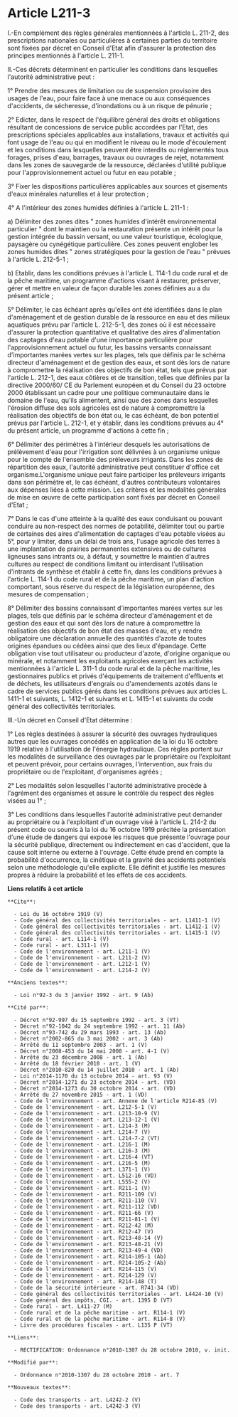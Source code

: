 # Article L211-3

I.-En complément des règles générales mentionnées à l'article L. 211-2, des prescriptions nationales ou particulières à
certaines parties du territoire sont fixées par décret en Conseil d'Etat afin d'assurer la protection des principes
mentionnés à l'article L. 211-1. 

II.-Ces décrets déterminent en particulier les conditions dans lesquelles l'autorité administrative peut : 

1° Prendre des mesures de limitation ou de suspension provisoire des usages de l'eau, pour faire face à une menace ou aux
conséquences d'accidents, de sécheresse, d'inondations ou à un risque de pénurie ; 

2° Edicter, dans le respect de l'équilibre général des droits et obligations résultant de concessions de service public
accordées par l'Etat, des prescriptions spéciales applicables aux installations, travaux et activités qui font usage de l'eau
ou qui en modifient le niveau ou le mode d'écoulement et les conditions dans lesquelles peuvent être interdits ou réglementés
tous forages, prises d'eau, barrages, travaux ou ouvrages de rejet, notamment dans les zones de sauvegarde de la ressource,
déclarées d'utilité publique pour l'approvisionnement actuel ou futur en eau potable ; 

3° Fixer les dispositions particulières applicables aux sources et gisements d'eaux minérales naturelles et à leur
protection ; 

4° A l'intérieur des zones humides définies à l'article L. 211-1 : 

a) Délimiter des zones dites " zones humides d'intérêt environnemental particulier " dont le maintien ou la restauration
présente un intérêt pour la gestion intégrée du bassin versant, ou une valeur touristique, écologique, paysagère ou
cynégétique particulière. Ces zones peuvent englober les zones humides dites " zones stratégiques pour la gestion de l'eau "
prévues à l'article L. 212-5-1 ; 

b) Etablir, dans les conditions prévues à l'article L. 114-1 du code rural et de la pêche maritime, un programme d'actions
visant à restaurer, préserver, gérer et mettre en valeur de façon durable les zones définies au a du présent article ; 

5° Délimiter, le cas échéant après qu'elles ont été identifiées dans le plan d'aménagement et de gestion durable de la
ressource en eau et des milieux aquatiques prévu par l'article L. 212-5-1, des zones où il est nécessaire d'assurer la
protection quantitative et qualitative des aires d'alimentation des captages d'eau potable d'une importance particulière pour
l'approvisionnement actuel ou futur, les bassins versants connaissant d'importantes marées vertes sur les plages, tels que
définis par le schéma directeur d'aménagement et de gestion des eaux, et sont dès lors de nature à compromettre la
réalisation des objectifs de bon état, tels que prévus par l'article L. 212-1, des eaux côtières et de transition, telles que
définies par la directive 2000/60/ CE du Parlement européen et du Conseil du 23 octobre 2000 établissant un cadre pour une
politique communautaire dans le domaine de l'eau, qu'ils alimentent, ainsi que des zones dans lesquelles l'érosion diffuse
des sols agricoles est de nature à compromettre la réalisation des objectifs de bon état ou, le cas échéant, de bon potentiel
prévus par l'article L. 212-1, et y établir, dans les conditions prévues au 4° du présent article, un programme d'actions à
cette fin ; 

6° Délimiter des périmètres à l'intérieur desquels les autorisations de prélèvement d'eau pour l'irrigation sont délivrées à
un organisme unique pour le compte de l'ensemble des préleveurs irrigants. Dans les zones de répartition des eaux, l'autorité
administrative peut constituer d'office cet organisme.L'organisme unique peut faire participer les préleveurs irrigants dans
son périmètre et, le cas échéant, d'autres contributeurs volontaires aux dépenses liées à cette mission. Les critères et les
modalités générales de mise en œuvre de cette participation sont fixés par décret en Conseil d'Etat ; 

7° Dans le cas d'une atteinte à la qualité des eaux conduisant ou pouvant conduire au non-respect des normes de potabilité,
délimiter tout ou partie de certaines des aires d'alimentation de captages d'eau potable visées au 5°, pour y limiter, dans
un délai de trois ans, l'usage agricole des terres à une implantation de prairies permanentes extensives ou de cultures
ligneuses sans intrants ou, à défaut, y soumettre le maintien d'autres cultures au respect de conditions limitant ou
interdisant l'utilisation d'intrants de synthèse et établir à cette fin, dans les conditions prévues à l'article L. 114-1 du
code rural et de la pêche maritime, un plan d'action comportant, sous réserve du respect de la législation européenne, des
mesures de compensation ; 

8° Délimiter des bassins connaissant d'importantes marées vertes sur les plages, tels que définis par le schéma directeur
d'aménagement et de gestion des eaux et qui sont dès lors de nature à compromettre la réalisation des objectifs de bon état
des masses d'eau, et y rendre obligatoire une déclaration annuelle des quantités d'azote de toutes origines épandues ou
cédées ainsi que des lieux d'épandage. Cette obligation vise tout utilisateur ou producteur d'azote, d'origine organique ou
minérale, et notamment les exploitants agricoles exerçant les activités mentionnées à l'article L. 311-1 du code rural et de
la pêche maritime, les gestionnaires publics et privés d'équipements de traitement d'effluents et de déchets, les
utilisateurs d'engrais ou d'amendements azotés dans le cadre de services publics gérés dans les conditions prévues aux
articles L. 1411-1 et suivants, L. 1412-1 et suivants et L. 1415-1 et suivants du code général des collectivités
territoriales. 

III.-Un décret en Conseil d'Etat détermine : 

1° Les règles destinées à assurer la sécurité des ouvrages hydrauliques autres que les ouvrages concédés en application de la
loi du 16 octobre 1919 relative à l'utilisation de l'énergie hydraulique. Ces règles portent sur les modalités de
surveillance des ouvrages par le propriétaire ou l'exploitant et peuvent prévoir, pour certains ouvrages, l'intervention, aux
frais du propriétaire ou de l'exploitant, d'organismes agréés ; 

2° Les modalités selon lesquelles l'autorité administrative procède à l'agrément des organismes et assure le contrôle du
respect des règles visées au 1° ; 

3° Les conditions dans lesquelles l'autorité administrative peut demander au propriétaire ou à l'exploitant d'un ouvrage visé
à l'article L. 214-2 du présent code ou soumis à la loi du 16 octobre 1919 précitée la présentation d'une étude de dangers
qui expose les risques que présente l'ouvrage pour la sécurité publique, directement ou indirectement en cas d'accident, que
la cause soit interne ou externe à l'ouvrage. Cette étude prend en compte la probabilité d'occurrence, la cinétique et la
gravité des accidents potentiels selon une méthodologie qu'elle explicite. Elle définit et justifie les mesures propres à
réduire la probabilité et les effets de ces accidents.

**Liens relatifs à cet article**

	**Cite**:

	  - Loi du 16 octobre 1919 (V)
	  - Code général des collectivités territoriales - art. L1411-1 (V)
	  - Code général des collectivités territoriales - art. L1412-1 (V)
	  - Code général des collectivités territoriales - art. L1415-1 (V)
	  - Code rural - art. L114-1 (V)
	  - Code rural - art. L311-1 (V)
	  - Code de l'environnement - art. L211-1 (V)
	  - Code de l'environnement - art. L211-2 (V)
	  - Code de l'environnement - art. L212-1 (V)
	  - Code de l'environnement - art. L214-2 (V)

	**Anciens textes**:

	  - Loi n°92-3 du 3 janvier 1992 - art. 9 (Ab)

	**Cité par**:

	  - Décret n°92-997 du 15 septembre 1992 - art. 3 (VT)
	  - Décret n°92-1042 du 24 septembre 1992 - art. 11 (Ab)
	  - Décret n°93-742 du 29 mars 1993 - art. 13 (Ab)
	  - Décret n°2002-865 du 3 mai 2002 - art. 3 (Ab)
	  - Arrêté du 11 septembre 2003 - art. 1 (V)
	  - Décret n°2008-453 du 14 mai 2008 - art. 4-1 (V)
	  - Arrêté du 23 décembre 2008 - art. 1 (Ab)
	  - Arrêté du 18 février 2010 - art. 1 (V)
	  - Décret n°2010-820 du 14 juillet 2010 - art. 1 (Ab)
	  - Loi n°2014-1170 du 13 octobre 2014 - art. 93 (V)
	  - Décret n°2014-1271 du 23 octobre 2014 - art. (VD)
	  - Décret n°2014-1273 du 30 octobre 2014 - art. (VD)
	  - Arrêté du 27 novembre 2015 - art. 1 (VD)
	  - Code de l'environnement - art. Annexe de l'article R214-85 (V)
	  - Code de l'environnement - art. L212-5-1 (V)
	  - Code de l'environnement - art. L213-10-9 (V)
	  - Code de l'environnement - art. L213-12-1 (V)
	  - Code de l'environnement - art. L214-3 (M)
	  - Code de l'environnement - art. L214-7 (V)
	  - Code de l'environnement - art. L214-7-2 (VT)
	  - Code de l'environnement - art. L216-1 (M)
	  - Code de l'environnement - art. L216-3 (M)
	  - Code de l'environnement - art. L216-4 (VT)
	  - Code de l'environnement - art. L216-5 (M)
	  - Code de l'environnement - art. L371-1 (V)
	  - Code de l'environnement - art. L512-16 (VD)
	  - Code de l'environnement - art. L555-2 (V)
	  - Code de l'environnement - art. R211-1 (V)
	  - Code de l'environnement - art. R211-109 (V)
	  - Code de l'environnement - art. R211-110 (V)
	  - Code de l'environnement - art. R211-112 (VD)
	  - Code de l'environnement - art. R211-66 (V)
	  - Code de l'environnement - art. R211-81-1 (V)
	  - Code de l'environnement - art. R212-42 (M)
	  - Code de l'environnement - art. R212-47 (V)
	  - Code de l'environnement - art. R213-48-14 (V)
	  - Code de l'environnement - art. R213-48-21 (V)
	  - Code de l'environnement - art. R213-49-4 (VD)
	  - Code de l'environnement - art. R214-105-1 (Ab)
	  - Code de l'environnement - art. R214-105-2 (Ab)
	  - Code de l'environnement - art. R214-115 (V)
	  - Code de l'environnement - art. R214-129 (V)
	  - Code de l'environnement - art. R214-148 (T)
	  - Code de la sécurité intérieure - art. R741-34 (VD)
	  - Code général des collectivités territoriales - art. L4424-10 (V)
	  - Code général des impôts, CGI. - art. 1395 D (VT)
	  - Code rural - art. L411-27 (M)
	  - Code rural et de la pêche maritime - art. R114-1 (V)
	  - Code rural et de la pêche maritime - art. R114-8 (V)
	  - Livre des procédures fiscales - art. L135 P (VT)

	**Liens**:

	  - RECTIFICATION: Ordonnance n°2010-1307 du 28 octobre 2010, v. init.

	**Modifié par**:

	  - Ordonnance n°2010-1307 du 28 octobre 2010 - art. 7

	**Nouveaux textes**:

	  - Code des transports - art. L4242-2 (V)
	  - Code des transports - art. L4242-3 (V)
